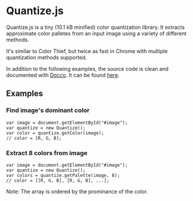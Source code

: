 # Quantize.js
Quantize.js is a tiny (10.1 kB minified) color quantization library. It extracts
approximate color palletes from an input image using a variety of different methods.

It's similar to Color Thief, but twice as fast in Chrome with multiple quantization
methods supported.

In addition to the following examples, the source code is clean and documented
with [Docco](https://jashkenas.github.io/docco/). It can be found
[here](https://need12648430.github.io/quantize/docs).

## Examples
### Find image's dominant color

	var image = document.getElementById("#image");
	var quantize = new Quantize();
	var color = quantize.getColor(image);
	// color = [R, G, B];

### Extract 8 colors from image

	var image = document.getElementById("#image");
	var quantize = new Quantize();
	var colors = quantize.getPalette(image, 8);
	// color = [[R, G, B], [R, G, B], ...];

Note: The array is ordered by the prominance of the color.

